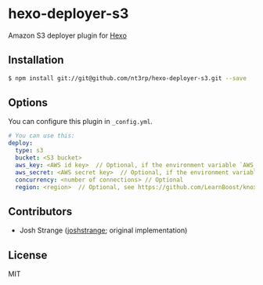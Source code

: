 # hexo-deployer-s3 

Amazon S3 deployer plugin for [Hexo](http://hexo.io/)

## Installation

``` bash
$ npm install git://git@github.com/nt3rp/hexo-deployer-s3.git --save
```

## Options

You can configure this plugin in `_config.yml`.

``` yaml
# You can use this:
deploy:
  type: s3
  bucket: <S3 bucket>
  aws_key: <AWS id key>  // Optional, if the environment variable `AWS_KEY` is set
  aws_secret: <AWS secret key>  // Optional, if the environment variable `AWS_SECRET` is set
  concurrency: <number of connections> // Optional
  region: <region>  // Optional, see https://github.com/LearnBoost/knox#region
```

## Contributors

- Josh Strange ([joshstrange](https://github.com/joshstrange); original implementation)

## License

MIT
